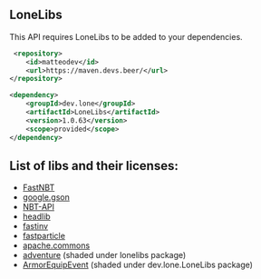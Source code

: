 
## LoneLibs

This API requires LoneLibs to be added to your dependencies.

```xml
 <repository>
    <id>matteodev</id>
    <url>https://maven.devs.beer/</url>
</repository>
```
```xml
<dependency>
    <groupId>dev.lone</groupId>
    <artifactId>LoneLibs</artifactId>
    <version>1.0.63</version>
    <scope>provided</scope>
</dependency>
```

## List of libs and their licenses:
- [FastNBT](https://github.com/LoneDev6/FastNBT)
- [google.gson](https://github.com/google/gson)
- [NBT-API](https://github.com/tr7zw/Item-NBT-API)
- [headlib](https://github.com/DRE2N/HeadLib)
- [fastinv](https://github.com/MrMicky-FR/FastInv)
- [fastparticle](https://github.com/MrMicky-FR/FastParticles)
- [apache.commons](https://commons.apache.org/)
- [adventure](https://github.com/KyoriPowered/adventure-platform) (shaded under lonelibs package)
- [ArmorEquipEvent](https://github.com/Arnuh/ArmorEquipEvent) (shaded under dev.lone.LoneLibs package)
